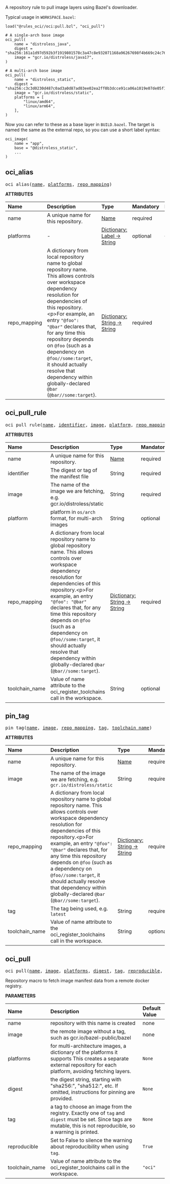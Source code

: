 <!-- Generated with Stardoc: http://skydoc.bazel.build -->

A repository rule to pull image layers using Bazel's downloader.

Typical usage in `WORKSPACE.bazel`:

```starlark
load("@rules_oci//oci:pull.bzl", "oci_pull")

# A single-arch base image
oci_pull(
    name = "distroless_java",
    digest = "sha256:161a1d97d592b3f1919801578c3a47c8e932071168a96267698f4b669c24c76d",
    image = "gcr.io/distroless/java17",
)

# A multi-arch base image
oci_pull(
    name = "distroless_static",
    digest = "sha256:c3c3d0230d487c0ad3a0d87ad03ee02ea2ff0b3dcce91ca06a1019e07de05f12",
    image = "gcr.io/distroless/static",
    platforms = [
        "linux/amd64",
        "linux/arm64",
    ],
)
```

Now you can refer to these as a base layer in `BUILD.bazel`.
The target is named the same as the external repo, so you can use a short label syntax:

```
oci_image(
    name = "app",
    base = "@distroless_static",
    ...
)
```


<a id="#oci_alias"></a>

## oci_alias

<pre>
oci_alias(<a href="#oci_alias-name">name</a>, <a href="#oci_alias-platforms">platforms</a>, <a href="#oci_alias-repo_mapping">repo_mapping</a>)
</pre>



**ATTRIBUTES**


| Name  | Description | Type | Mandatory | Default |
| :------------- | :------------- | :------------- | :------------- | :------------- |
| <a id="oci_alias-name"></a>name |  A unique name for this repository.   | <a href="https://bazel.build/docs/build-ref.html#name">Name</a> | required |  |
| <a id="oci_alias-platforms"></a>platforms |  -   | <a href="https://bazel.build/docs/skylark/lib/dict.html">Dictionary: Label -> String</a> | optional | {} |
| <a id="oci_alias-repo_mapping"></a>repo_mapping |  A dictionary from local repository name to global repository name. This allows controls over workspace dependency resolution for dependencies of this repository.&lt;p&gt;For example, an entry <code>"@foo": "@bar"</code> declares that, for any time this repository depends on <code>@foo</code> (such as a dependency on <code>@foo//some:target</code>, it should actually resolve that dependency within globally-declared <code>@bar</code> (<code>@bar//some:target</code>).   | <a href="https://bazel.build/docs/skylark/lib/dict.html">Dictionary: String -> String</a> | required |  |


<a id="#oci_pull_rule"></a>

## oci_pull_rule

<pre>
oci_pull_rule(<a href="#oci_pull_rule-name">name</a>, <a href="#oci_pull_rule-identifier">identifier</a>, <a href="#oci_pull_rule-image">image</a>, <a href="#oci_pull_rule-platform">platform</a>, <a href="#oci_pull_rule-repo_mapping">repo_mapping</a>, <a href="#oci_pull_rule-toolchain_name">toolchain_name</a>)
</pre>



**ATTRIBUTES**


| Name  | Description | Type | Mandatory | Default |
| :------------- | :------------- | :------------- | :------------- | :------------- |
| <a id="oci_pull_rule-name"></a>name |  A unique name for this repository.   | <a href="https://bazel.build/docs/build-ref.html#name">Name</a> | required |  |
| <a id="oci_pull_rule-identifier"></a>identifier |  The digest or tag of the manifest file   | String | required |  |
| <a id="oci_pull_rule-image"></a>image |  The name of the image we are fetching, e.g. gcr.io/distroless/static   | String | required |  |
| <a id="oci_pull_rule-platform"></a>platform |  platform in <code>os/arch</code> format, for multi-arch images   | String | optional | "" |
| <a id="oci_pull_rule-repo_mapping"></a>repo_mapping |  A dictionary from local repository name to global repository name. This allows controls over workspace dependency resolution for dependencies of this repository.&lt;p&gt;For example, an entry <code>"@foo": "@bar"</code> declares that, for any time this repository depends on <code>@foo</code> (such as a dependency on <code>@foo//some:target</code>, it should actually resolve that dependency within globally-declared <code>@bar</code> (<code>@bar//some:target</code>).   | <a href="https://bazel.build/docs/skylark/lib/dict.html">Dictionary: String -> String</a> | required |  |
| <a id="oci_pull_rule-toolchain_name"></a>toolchain_name |  Value of name attribute to the oci_register_toolchains call in the workspace.   | String | optional | "oci" |


<a id="#pin_tag"></a>

## pin_tag

<pre>
pin_tag(<a href="#pin_tag-name">name</a>, <a href="#pin_tag-image">image</a>, <a href="#pin_tag-repo_mapping">repo_mapping</a>, <a href="#pin_tag-tag">tag</a>, <a href="#pin_tag-toolchain_name">toolchain_name</a>)
</pre>



**ATTRIBUTES**


| Name  | Description | Type | Mandatory | Default |
| :------------- | :------------- | :------------- | :------------- | :------------- |
| <a id="pin_tag-name"></a>name |  A unique name for this repository.   | <a href="https://bazel.build/docs/build-ref.html#name">Name</a> | required |  |
| <a id="pin_tag-image"></a>image |  The name of the image we are fetching, e.g. <code>gcr.io/distroless/static</code>   | String | required |  |
| <a id="pin_tag-repo_mapping"></a>repo_mapping |  A dictionary from local repository name to global repository name. This allows controls over workspace dependency resolution for dependencies of this repository.&lt;p&gt;For example, an entry <code>"@foo": "@bar"</code> declares that, for any time this repository depends on <code>@foo</code> (such as a dependency on <code>@foo//some:target</code>, it should actually resolve that dependency within globally-declared <code>@bar</code> (<code>@bar//some:target</code>).   | <a href="https://bazel.build/docs/skylark/lib/dict.html">Dictionary: String -> String</a> | required |  |
| <a id="pin_tag-tag"></a>tag |  The tag being used, e.g. <code>latest</code>   | String | required |  |
| <a id="pin_tag-toolchain_name"></a>toolchain_name |  Value of name attribute to the oci_register_toolchains call in the workspace.   | String | optional | "oci" |


<a id="#oci_pull"></a>

## oci_pull

<pre>
oci_pull(<a href="#oci_pull-name">name</a>, <a href="#oci_pull-image">image</a>, <a href="#oci_pull-platforms">platforms</a>, <a href="#oci_pull-digest">digest</a>, <a href="#oci_pull-tag">tag</a>, <a href="#oci_pull-reproducible">reproducible</a>, <a href="#oci_pull-toolchain_name">toolchain_name</a>)
</pre>

Repository macro to fetch image manifest data from a remote docker registry.

**PARAMETERS**


| Name  | Description | Default Value |
| :------------- | :------------- | :------------- |
| <a id="oci_pull-name"></a>name |  repository with this name is created   |  none |
| <a id="oci_pull-image"></a>image |  the remote image without a tag, such as gcr.io/bazel-public/bazel   |  none |
| <a id="oci_pull-platforms"></a>platforms |  for multi-architecture images, a dictionary of the platforms it supports This creates a separate external repository for each platform, avoiding fetching layers.   |  <code>None</code> |
| <a id="oci_pull-digest"></a>digest |  the digest string, starting with "sha256:", "sha512:", etc. If omitted, instructions for pinning are provided.   |  <code>None</code> |
| <a id="oci_pull-tag"></a>tag |  a tag to choose an image from the registry. Exactly one of <code>tag</code> and <code>digest</code> must be set. Since tags are mutable, this is not reproducible, so a warning is printed.   |  <code>None</code> |
| <a id="oci_pull-reproducible"></a>reproducible |  Set to False to silence the warning about reproducibility when using <code>tag</code>.   |  <code>True</code> |
| <a id="oci_pull-toolchain_name"></a>toolchain_name |  Value of name attribute to the oci_register_toolchains call in the workspace.   |  <code>"oci"</code> |


